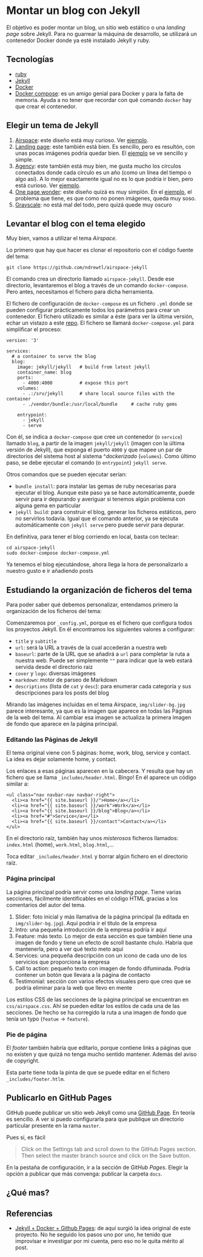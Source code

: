 # Montar un blog con Jekyll

El objetivo es poder montar un blog, un sitio web estático o una *landing page* sobre Jekyll. 
Para no guarrear la máquina de desarrollo, se utilizará un contenedor Docker donde ya esté instalado
Jekyll y ruby.

## Tecnologías

- [ruby](https://www.ruby-lang.org/en/)
- [Jekyll](https://jekyllrb.com/)
- [Docker](https://www.docker.com/)
- [Docker compose](https://docs.docker.com/compose/): es un amigo genial para Docker y para la falta
de memoria. Ayuda a no tener que recordar con qué comando `docker` hay que crear el contenedor.

## Elegir un tema de Jekyll

1. [Airspace](https://github.com/ndrewtl/airspace-jekyll): este diseño está muy curioso.
Ver [ejemplo](http://www.devempathybook.club/).
2. [Landing page](http://www.jekyllthemes.io/theme/24792726/landing-page-theme): este
también está bien. Es sencillo, pero es resultón, con unas pocas imágenes podría quedar bien.
El [ejemplo](http://shaneweng.com/landing-page-theme/) se ve sencillo y simple.
3. [Agency](https://y7kim.github.io/agency-jekyll-theme/): este también está muy bien, me
gusta mucho los círculos conectados donde cada círculo es un año (como un línea del tiempo
o algo así). A lo mejor exactamente igual no es lo que podría ir bien, pero está curioso.
Ver [ejemplo](https://y7kim.github.io/agency-jekyll-theme/).
4. [One page wonder](https://www.jekyllthemes.io/theme/34391076/one-page-wonder-jekyll):
este diseño quizá es muy simplón. En el
[ejemplo](https://mushishi78.github.io/one-page-wonder-jekyll/), el problema que tiene,
es que como no ponen imágenes, queda muy soso.
5. [Grayscale](https://www.jekyllthemes.io/theme/30191476/grayscale-theme): no está mal
del todo, pero quizá quede muy oscuro

## Levantar el blog con el tema elegido

Muy bien, vamos a utilizar el tema *Airspace*.

Lo primero que hay que hacer es clonar el repositorio con el código fuente del tema:

```
git clone https://github.com/ndrewtl/airspace-jekyll
```

El comando crea un directorio llamado `airspace-jekyll`. Desde ese directorio, levantaremos el blog
a través de un comando `docker-compose`. Pero antes, necesitamos el fichero para dicha
herramienta.

El fichero de configuración de `docker-compose` es un fichero `.yml` donde se pueden configurar
prácticamente todos los parámetros para crear un contenedor. El fichero utilizado es similar
a éste (para ver la última versión, echar un vistazo a este
[repo](https://github.com/rchavarria/web-server-jose/blob/master/docker-compose-master.yml). El
fichero se llamará `docker-compose.yml` para simplificar el proceso:

```
version: '3'

services:
  # a container to serve the blog
  blog:
    image: jekyll/jekyll   # build from latest jekyll
    container_name: blog
    ports:
      - 4000:4000          # expose this port
    volumes:
      - .:/srv/jekyll      # share local source files with the container
      - ./vendor/bundle:/usr/local/bundle     # cache ruby gems
      
    entrypoint:
      - jekyll
      - serve
```

Con él, se indica a `docker-compose` que cree un contenedor (o `service`) llamado `blog`,
a partir de la imagen `jekyll/jekyll` (imagen con la última versión de Jekyll), que exponga
el puerto `4000` y que mapee un par de directorios del sistema host al sistema ^*dockerizado*
(`volumes`). Como último paso, se debe ejecutar el comando (o `entrypoint`) `jekyll serve`.

Otros comandos que se pueden ejecutar serían:

- `bundle install`: para instalar las gemas de ruby necesarias para ejecutar el blog. Aunque
este paso ya se hace automáticamente, puede servir para ir depurando y averiguar si tenemos
algún problema con alguna gema en particular
- `jekyll build`: para construir el blog, generar los ficheros estáticos, pero no servirlos
todavía. Igual que el comando anterior, ya se ejecuta automáticamente con `jekyll serve` pero
puede servir para depurar.

En definitiva, para tener el blog corriendo en local, basta con teclear:

```
cd airspace-jekyll
sudo docker-compose docker-compose.yml
```

Ya tenemos el blog ejecutándose, ahora llega la hora de personalizarlo a nuestro gusto e ir añadiendo
posts

## Estudiando la organización de ficheros del tema

Para poder saber qué debemos personalizar, entendamos primero la organización de los ficheros
del tema:

Comenzaremos por `_config.yml`, porque es el fichero que configura todos los proyectos Jekyll. En él
encontramos los siguientes valores a configurar:

- `title` y `subtitle`
- `url`: será la URL a través de la cual accederán a nuestra web
- `baseurl`: parte de la URL que se añadirá a `url` para completar la ruta a nuestra web. Puede
ser simplemente `""` para indicar que la web estará servida desde el directorio raiz
- `cover` y `logo`: diversas imágenes
- `markdown`: motor de parseo de Markdown
- `descriptions` (lista de `cat` y `desc`): para enumerar cada categoría y sus descripciones
para los posts del blog

Mirando las imágenes incluidas en el tema Airspace, `img/slider-bg.jpg` parece interesante,
ya que es la imagen que aparece en todas las Páginas de la web del tema. Al cambiar esa
imagen se actualiza la primera imagen de fondo que aparece en la página principal.

### Editando las Páginas de Jekyll

El tema original viene con 5 páginas: home, work, blog, service y contact. La idea es dejar
solamente home, y contact.

Los enlaces a esas páginas aparecen en la cabecera. Y resulta que hay un fichero que se llama
`_includes/header.html`. Bingo! En él aparece un código similar a:

```
<ul class="nav navbar-nav navbar-right">
  <li><a href="{{ site.baseurl }}/">Home</a></li>
  <li><a href="{{ site.baseurl }}/work">Work</a></li>
  <li><a href="{{ site.baseurl }}/blog">Blog</a></li>
  <li><a href="#">Service</a></li>
  <li><a href="{{ site.baseurl }}/contact">Contact</a></li>
</ul>
```

En el directorio raíz, también hay unos *misterosos* ficheros llamados: `index.html`
(home), `work.html`, `blog.html`,...

Toca editar `_includes/header.html` y borrar algún fichero en el directorio raíz.

### Página principal

La página principal podría servir como una *landing page*. Tiene varias secciones,
fácilmente identificables en el código HTML gracias a los comentarios del autor del
tema.

1. Slider: foto inicial y más llamativa de la página principal (la editada en
`img/slider-bg.jpg`). Aquí podría ir el título de la empresa
2. Intro: una pequeña introducción de la empresa podría ir aquí
3. Feature: más texto. Lo mejor de esta sección es que también tiene una imagen de
fondo y tiene un efecto de scroll bastante chulo. Habría que mantenerla, pero a ver
qué texto meto aquí
4. Services: una pequeña descripción con un icono de cada uno de los servicios que
proporciona la empresa
5. Call to action: pequeño texto con imagen de fondo difuminada. Podría contener un
botón que llevara a la página de contacto
6. Testimonial: sección con varios efectos visuales pero que creo que se podría
eliminar para la web que llevo en mente

Los estilos CSS de las secciones de la página principal se encuentran en
`css/airspace.css`. Ahí se pueden editar los estilos de cada una de las secciones. De
hecho se ha corregido la ruta a una imagen de fondo que tenía un typo
(`featue` -> `feature`).

### Pie de página

El *footer* también habría que editarlo, porque contiene links a páginas que no
existen y que quizá no tenga mucho sentido mantener. Además del aviso de copyright.

Esta parte tiene toda la pinta de que se puede editar en el fichero
`_includes/footer.htlm`.

## Publicarlo en GitHub Pages

GitHub puede publicar un sitio web Jekyll como una [GitHub Page](https://pages.github.com/).
En teoría es sencillo. A ver si puedo configurarla para que publique un directorio
particular presente en la rama `master`.

Pues sí, es fácil

> Click on the Settings tab and scroll down to the GitHub Pages section.
Then select the master branch source and click on the Save button.

En la pestaña de configuración, ir a la sección de *GitHub Pages*. Elegir la opción a
publicar que más convenga: publicar la carpeta `docs`.

## ¿Qué mas?

## Referencias

- [Jekyll + Docker + Github Pages](http://cowsandcode.com/2018/jekyll-docker-github-pages/):
de aquí surgió la idea original de este proyecto. No he seguido los pasos uno por uno, he
tenido que improvisar e investigar por mi cuenta, pero eso no le quita mérito al post.
